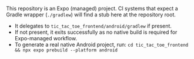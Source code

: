 This repository is an Expo (managed) project. CI systems that expect a Gradle wrapper (`./gradlew`) will find a stub here at the repository root.

- It delegates to `tic_tac_toe_frontend/android/gradlew` if present.
- If not present, it exits successfully as no native build is required for Expo-managed workflow.
- To generate a real native Android project, run: `cd tic_tac_toe_frontend && npx expo prebuild --platform android`
